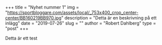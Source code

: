 +++
title = "Nyhet nummer 1"
img = "https://sportbloggare.com/assets/local/_753x400_crop_center-center/BB160219BB970.jpg"
description = "Detta är en beskrivning på ett inlägg"
date = "2019-07-26"
slug = ""
author = "Robert Dahlberg"
type = "post"
+++

Detta är ett test